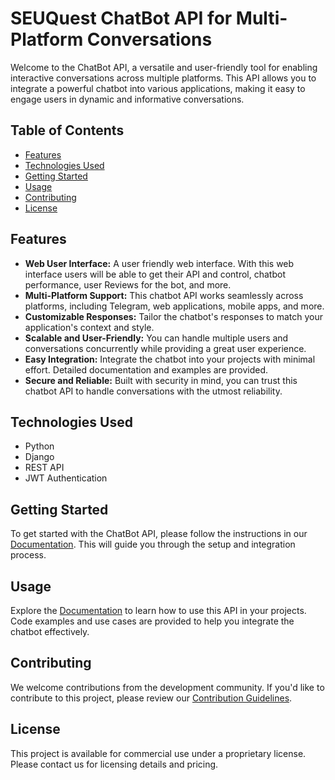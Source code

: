 # SEUQuest ChatBot API for Multi-Platform Conversations

Welcome to the ChatBot API, a versatile and user-friendly tool for enabling interactive conversations across multiple platforms. This API allows you to integrate a powerful chatbot into various applications, making it easy to engage users in dynamic and informative conversations.

## Table of Contents

- [Features](#features)
- [Technologies Used](#technologies-used)
- [Getting Started](#getting-started)
- [Usage](#usage)
- [Contributing](#contributing)
- [License](#license)

## Features

- **Web User Interface:** A user friendly web interface. With this web interface users will be able to get their API and control, chatbot performance, user Reviews for the bot, and more.
- **Multi-Platform Support:** This chatbot API works seamlessly across platforms, including Telegram, web applications, mobile apps, and more.
- **Customizable Responses:** Tailor the chatbot's responses to match your application's context and style.
- **Scalable and User-Friendly:** You can handle multiple users and conversations concurrently while providing a great user experience.
- **Easy Integration:** Integrate the chatbot into your projects with minimal effort. Detailed documentation and examples are provided.
- **Secure and Reliable:** Built with security in mind, you can trust this chatbot API to handle conversations with the utmost reliability.

## Technologies Used

- Python
- Django
- REST API
- JWT Authentication

## Getting Started

To get started with the ChatBot API, please follow the instructions in our [Documentation](#documentation). This will guide you through the setup and integration process.

## Usage

Explore the [Documentation](#documentation) to learn how to use this API in your projects. Code examples and use cases are provided to help you integrate the chatbot effectively.

## Contributing

We welcome contributions from the development community. If you'd like to contribute to this project, please review our [Contribution Guidelines](#contributing).

## License

This project is available for commercial use under a proprietary license. Please contact us for licensing details and pricing.

